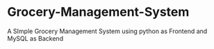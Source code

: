 # Grocery-Management-System
A SImple Grocery Management System using python as Frontend and MySQL as Backend
